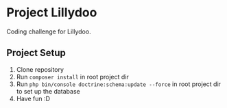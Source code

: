 Project Lillydoo
================

Coding challenge for Lillydoo.

## Project Setup

1. Clone repository
2. Run ```composer install``` in root project dir
3. Run ```php bin/console doctrine:schema:update --force``` in root project dir to set up the database
4. Have fun :D
